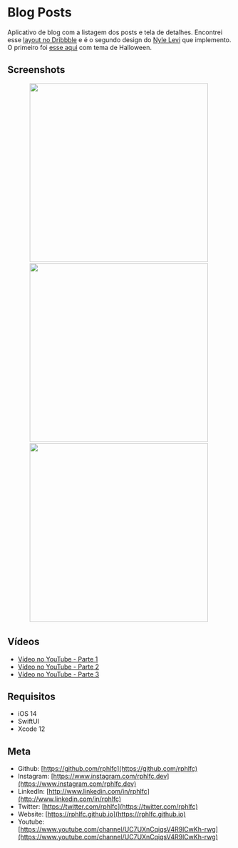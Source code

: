 # Blog Posts
Aplicativo de blog com a listagem dos posts e tela de detalhes. Encontrei esse [layout no Dribbble](https://dribbble.com/shots/7197640-Blog-posts) e é o segundo design do [Nyle Levi](https://dribbble.com/nylelevi) que implemento. O primeiro foi [esse aqui](https://github.com/rphlfc/PurplePumpkinHalloween) com tema de Halloween. 

## Screenshots
<p align="center">
    <img src="https://user-images.githubusercontent.com/16376748/100157153-d9d55980-2e88-11eb-98bd-af379c94a951.png" width="400">&nbsp;
    <img src="https://user-images.githubusercontent.com/16376748/100395425-9f51f500-301f-11eb-9e7a-da0971b013bd.png" width="400">&nbsp;
    <img src="https://user-images.githubusercontent.com/16376748/100488988-5453e280-30f0-11eb-93cc-95398d7de1e1.png" width="400">&nbsp;
</p>

## Vídeos
- [Vídeo no YouTube - Parte 1](https://youtu.be/ZoXpB1IiXco)
- [Vídeo no YouTube - Parte 2](https://youtu.be/aQwpT15Vo0A)
- [Vídeo no YouTube - Parte 3](https://youtu.be/AVWrn4RoaH4)
 
## Requisitos
- iOS 14
- SwiftUI
- Xcode 12

## Meta
- Github: [https://github.com/rphlfc](https://github.com/rphlfc)
- Instagram: [https://www.instagram.com/rphlfc.dev](https://www.instagram.com/rphlfc.dev)
- LinkedIn: [http://www.linkedin.com/in/rphlfc](http://www.linkedin.com/in/rphlfc)
- Twitter: [https://twitter.com/rphlfc](https://twitter.com/rphlfc)
- Website: [https://rphlfc.github.io](https://rphlfc.github.io)
- Youtube: [https://www.youtube.com/channel/UC7UXnCqiqsV4R9lCwKh-rwg](https://www.youtube.com/channel/UC7UXnCqiqsV4R9lCwKh-rwg)

